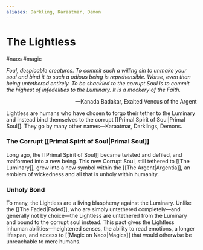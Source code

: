 ```yaml
---
aliases: Darkling, Karaatmar, Demon
---
```

# The Lightless
#naos #magic

*Foul, despicable creatures. To commit such a willing sin to unmake your soul and bind it to such a odious being is reprehensible. Worse, even than being untethered entirely. To be shackled to the corrupt Soul is to commit the highest of infedelities to the Luminary. It is a mockery of the Faith.*

<div style="text-align: right">—Kanada Badakar, Exalted Vencus of the Argent</div>

Lightless are humans who have chosen to forgo their tether to the Luminary and instead bind themselves to the corrupt [[Primal Spirit of Soul|Primal Soul]]. They go by many other names—Karaatmar, Darklings, Demons.

### The Corrupt [[Primal Spirit of Soul|Primal Soul]]
Long ago, the [[Primal Spirit of Soul]] became twisted and defiled, and malformed into a new being. This new Corrupt Soul, still tethered to  [[The Luminary]], grew into a new symbol within the [[The Argent|Argentia]], an emblem of wickedness and all that is unholy within humanity.
  
### Unholy Bond
To many, the Lightless are a living blasphemy against the Luminary. Unlike the [[The Faded|Faded]], who are simply untethered completely—and generally not by choice—the Lightless are untethered from the Luminary and bound to the corrupt soul instead. This pact gives the Lightless inhuman abilities—heightened senses, the ability to read emotions, a longer lifespan, and access to [[Magic on Naos|Magics]] that would otherwise be unreachable to mere humans.